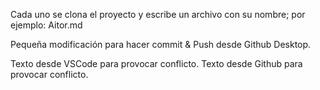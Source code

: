 Cada uno se clona el proyecto
y escribe un archivo con su nombre; por ejemplo:
Aitor.md

Pequeña modificación para hacer commit & Push
desde Github Desktop.

Texto desde VSCode para provocar conflicto.
Texto desde Github para provocar conflicto.
